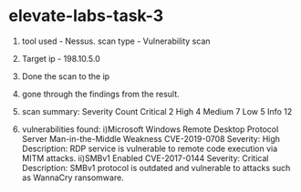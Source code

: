# elevate-labs-task-3

1. tool used - Nessus. scan type - Vulnerability scan

2. Target ip - 198.10.5.0

3. Done the scan to the ip

4. gone through the findings from the result.

5. scan summary:
   Severity	Count
   Critical  	2
   High	      4
   Medium    	7
   Low	      5
   Info      	12

7. vulnerabilities found:
   i)Microsoft Windows Remote Desktop Protocol Server Man-in-the-Middle Weakness CVE-2019-0708
     Severity: High
     Description: RDP service is vulnerable to remote code execution via MITM attacks.
  ii)SMBv1 Enabled CVE-2017-0144
      Severity: Critical
      Description: SMBv1 protocol is outdated and vulnerable to attacks such as WannaCry ransomware.
